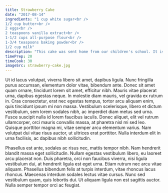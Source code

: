 ```yaml
---
title: Strawberry Cake
date: "2017-08-14"
ingredients: "1 cup white sugar<br />
1/2 cup butter<br />
2 eggs<br />
2 teaspoons vanilla extract<br />
1-1/2 cups all-purpose flour<br />
1-3/4 teaspoons baking powder<br />
1/2 cup milk"
description: "This cake was sent home from our children's school. It is the simplest, great tasting cake I've ever made. Great to make with the kids, especially for cupcakes."
timePrep: 20
timeCook: 30
imageSrc: strawberry-cake.jpg
---
```


Ut id lacus volutpat, viverra libero sit amet, dapibus ligula. Nunc fringilla purus accumsan, elementum dolor vitae, bibendum ante. Donec sit amet quam ornare, tincidunt lorem sit amet, efficitur nibh. Mauris vitae placerat urna, dapibus egestas neque. In molestie diam mauris, vel gravida ex rutrum in. Cras consectetur, erat nec egestas tempus, tortor arcu aliquam enim, quis tincidunt ipsum mi non massa. Vestibulum scelerisque, libero et dictum vestibulum, sem lorem sodales nibh, ac imperdiet diam metus sed urna. Fusce suscipit nulla id lorem faucibus iaculis. Donec aliquet, elit vel rutrum ullamcorper, orci mauris convallis massa, at pharetra nisl mi sed leo. Quisque porttitor magna mi, vitae semper arcu elementum varius. Nam volutpat dui vitae risus auctor, ut ultrices erat porttitor. Nulla interdum elit in urna facilisis, ac dapibus nibh sollicitudin.

Phasellus est ante, sodales ac risus nec, mattis tempor nibh. Nam hendrerit blandit massa eget sollicitudin. Nullam egestas vestibulum libero, eu laoreet arcu placerat non. Duis pharetra, orci non faucibus viverra, nisi ligula vestibulum dui, at hendrerit ligula est eget urna. Etiam rutrum nec arcu vitae aliquam. Phasellus bibendum felis at turpis interdum, vitae rhoncus lacus rhoncus. Maecenas interdum sodales lectus vitae cursus. Nunc sed vestibulum quam, quis lobortis dui. Ut aliquam ligula non est sagittis auctor. Nulla semper tempor orci ac feugiat.
